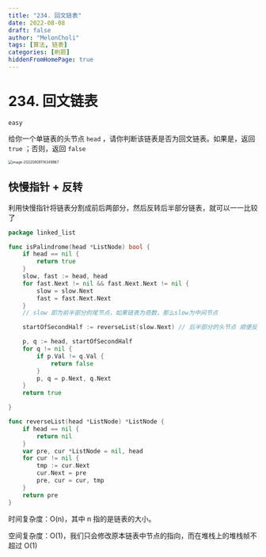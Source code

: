 ```yaml
---
title: "234. 回文链表"
date: 2022-08-08
draft: false
author: "MelonCholi"
tags: [算法, 链表]
categories: [刷题]
hiddenFromHomePage: true
---
```


# 234. 回文链表

`easy`

给你一个单链表的头节点 `head` ，请你判断该链表是否为回文链表。如果是，返回 `true` ；否则，返回 `false` 

<img src="https://markdown-1303167219.cos.ap-shanghai.myqcloud.com/image-20220808114349967.png" alt="image-20220808114349967" style="zoom:50%;" />

## 快慢指针 + 反转

利用快慢指针将链表分割成前后两部分，然后反转后半部分链表，就可以一一比较了

```go
package linked_list

func isPalindrome(head *ListNode) bool {
	if head == nil {
		return true
	}
	slow, fast := head, head
	for fast.Next != nil && fast.Next.Next != nil {
		slow = slow.Next
		fast = fast.Next.Next
	}
    // slow 即为前半部分的尾节点，如果链表为奇数，那么slow为中间节点

	startOfSecondHalf := reverseList(slow.Next) // 后半部分的头节点 顺便反转一下后半部分

	p, q := head, startOfSecondHalf
	for q != nil {
		if p.Val != q.Val {
			return false
		}
		p, q = p.Next, q.Next
	}
	return true

}

func reverseList(head *ListNode) *ListNode {
	if head == nil {
		return nil
	}
	var pre, cur *ListNode = nil, head
	for cur != nil {
		tmp := cur.Next
		cur.Next = pre
		pre, cur = cur, tmp
	}
	return pre
}
```

时间复杂度：O(n)，其中 n 指的是链表的大小。

空间复杂度：O(1)，我们只会修改原本链表中节点的指向，而在堆栈上的堆栈帧不超过 O(1)